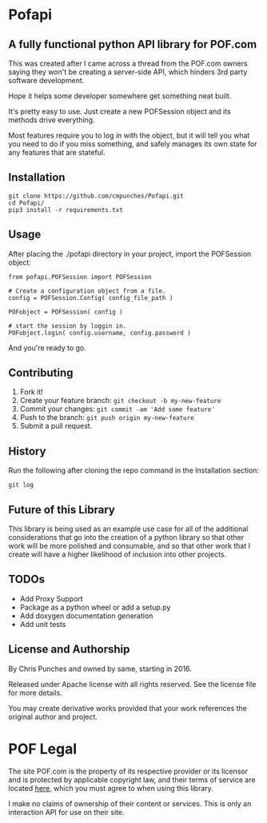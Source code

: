 # Pofapi
## A fully functional python API library for POF.com

This was created after I came across a thread from the POF.com owners saying they won't be creating a 
server-side API, which hinders 3rd party software development.

Hope it helps some developer somewhere get something neat built.

It's pretty easy to use.  Just create a new POFSession object and its methods drive everything.

Most features require you to log in with the object, but it will tell you what you need to do if you miss 
something, and safely manages its own state for any features that are stateful.

## Installation

```
git clone https://github.com/cmpunches/Pofapi.git
cd Pofapi/
pip3 install -r requirements.txt
```

## Usage
After placing the ./pofapi directory in your project, import the POFSession object: 

```
from pofapi.POFSession import POFSession

# Create a configuration object from a file.
config = POFSession.Config( config_file_path )

POFobject = POFSession( config )

# start the session by loggin in.
POFobject.login( config.username, config.password )
```

And you're ready to go.

## Contributing

1. Fork it!
2. Create your feature branch: `git checkout -b my-new-feature`
3. Commit your changes: `git commit -am 'Add some feature'`
4. Push to the branch: `git push origin my-new-feature`
5. Submit a pull request.

## History

Run the following after cloning the repo command in the Installation section:
```
git log
```

## Future of this Library

This library is being used as an example use case for all of the additional considerations that go into the
creation of a python library so that other work will be more polished and consumable, and so that other work
that I create will have a higher likelihood of inclusion into other projects.

## TODOs
* Add Proxy Support
* Package as a python wheel or add a setup.py
* Add doxygen documentation generation
* Add unit tests

## License and Authorship

By Chris Punches and owned by same, starting in 2016.  

Released under Apache license with all rights reserved.  See the license file for more details.

You may create derivative works provided that your work references the original author and project.

# POF Legal
The site POF.com is the property of its respective provider or its licensor and is protected by applicable 
copyright law, and their terms of service are located [here](http://www.pof.com/terms.aspx), which you must agree to when using this library.

I make no claims of ownership of their content or services.  This is only an interaction API for use on their 
site.

